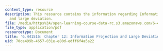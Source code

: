 ```yaml
---
content_type: resource
description: This resource contains the information regarding Information projection
  and large deviation.
file: /media/https%3A/open-learning-course-data-rc.s3.amazonaws.com/6-441-information-theory-spring-2016/70ca499b4657031ee80dedff6f4a5a22_MIT6_441S16_chapter_12.pdf
file_type: application/pdf
resourcetype: Document
title: '6.441S16: Chapter 12: Information Projection and Large Deviation'
uid: 70ca499b-4657-031e-e80d-edff6f4a5a22
---
```

